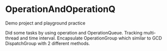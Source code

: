 # OperationAndOperationQ
Demo project and playground practice

Did some tasks by using operation and OperationQueue. 
Tracking multi-thread and time interval.
Encapsulate OperationGroup which similar to GCD DispatchGroup with 2 different methods.
